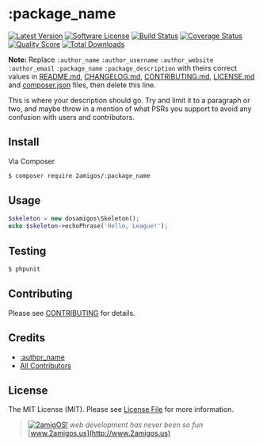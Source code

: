 # :package_name

[![Latest Version](https://img.shields.io/github/release/2amigos/:package_name.svg?style=flat-square)](https://github.com/2amigos/:package_name/releases)
[![Software License](https://img.shields.io/badge/license-MIT-brightgreen.svg?style=flat-square)](LICENSE.md)
[![Build Status](https://img.shields.io/travis/2amigos/:package_name/master.svg?style=flat-square)](https://travis-ci.org/2amigos/:package_name)
[![Coverage Status](https://img.shields.io/scrutinizer/coverage/g/2amigos/:package_name.svg?style=flat-square)](https://scrutinizer-ci.com/g/2amigos/:package_name/code-structure)
[![Quality Score](https://img.shields.io/scrutinizer/g/2amigos/:package_name.svg?style=flat-square)](https://scrutinizer-ci.com/g/2amigos/:package_name)
[![Total Downloads](https://img.shields.io/packagist/dt/league/:package_name.svg?style=flat-square)](https://packagist.org/packages/2amigos/:package_name)

**Note:** Replace ```:author_name``` ```:author_username``` ```:author_website``` ```:author_email``` ```:package_name``` 
```:package_description``` with theirs correct values in [README.md](README.md), [CHANGELOG.md](CHANGELOG.md), 
[CONTRIBUTING.md](CONTRIBUTING.md), [LICENSE.md](LICENSE.md) and [composer.json](composer.json) files, then delete this 
line.

This is where your description should go. Try and limit it to a paragraph or two, and maybe throw in a mention of what
PSRs you support to avoid any confusion with users and contributors.

## Install

Via Composer

``` bash
$ composer require 2amigos/:package_name
```

## Usage

``` php
$skeleton = new dosamigos\Skeleton();
echo $skeleton->echoPhrase('Hello, League!');
```

## Testing

``` bash
$ phpunit
```

## Contributing

Please see [CONTRIBUTING](CONTRIBUTING.md) for details.

## Credits

- [:author_name](https://github.com/:author_username)
- [All Contributors](../../contributors)

## License

The MIT License (MIT). Please see [License File](LICENSE.md) for more information.

> [![2amigOS!](http://www.gravatar.com/avatar/55363394d72945ff7ed312556ec041e0.png)](http://www.2amigos.us)
<i>web development has never been so fun</i>  
[www.2amigos.us](http://www.2amigos.us)
